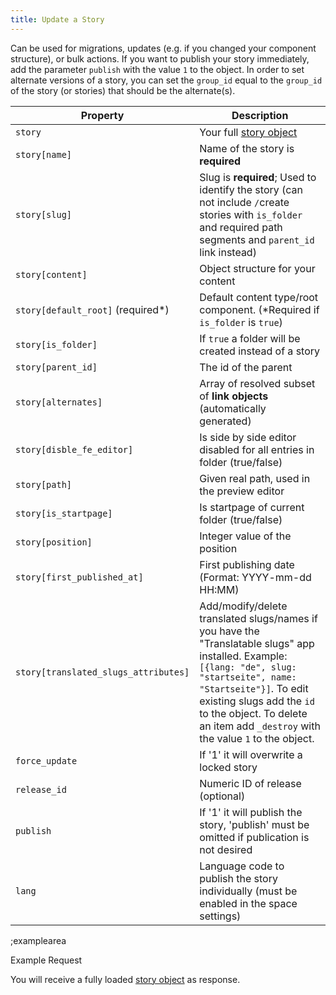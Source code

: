 ```yaml
---
title: Update a Story
---
```


Can be used for migrations, updates (e.g. if you changed your component structure), or bulk actions. If you want to publish your story immediately, add the parameter `publish` with the value `1` to the object. In order to set alternate versions of a story, you can set the `group_id` equal to the `group_id` of the story (or stories) that should be the alternate(s).

| Property | Description |
|---|---|
| `story` | Your full [story object](#core-resources/stories/the-story-object) |
| `story[name]` | Name of the story is **required** |
| `story[slug]` | Slug is **required**; Used to identify the story (can not include `/`create stories with `is_folder` and required path segments and `parent_id` link instead) |
| `story[content]` | Object structure for your content |
| `story[default_root]` (required*) | Default content type/root component. (*Required if `is_folder` is `true`) |
| `story[is_folder]` | If `true` a folder will be created instead of a story |
| `story[parent_id]` | The id of the parent |
| `story[alternates]` | Array of resolved subset of **link objects** (automatically generated) |
| `story[disble_fe_editor]` | Is side by side editor disabled for all entries in folder (true/false) |
| `story[path]` | Given real path, used in the preview editor |
| `story[is_startpage]` | Is startpage of current folder (true/false) |
| `story[position]` | Integer value of the position |
| `story[first_published_at]` | First publishing date (Format: YYYY-mm-dd HH:MM) |
| `story[translated_slugs_attributes]` | Add/modify/delete translated slugs/names if you have the "Translatable slugs" app installed. Example: `[{lang: "de", slug: "startseite", name: "Startseite"}]`. To edit existing slugs add the `id` to the object. To delete an item add `_destroy` with the value `1` to the object. |
| `force_update` | If '1' it will overwrite a locked story |
| `release_id` | Numeric ID of release (optional) |
| `publish` | If '1' it will publish the story, 'publish' must be omitted if publication is not desired |
| `lang` | Language code to publish the story individually (must be enabled in the space settings) |

;examplearea

Example Request

<RequestExample url="https://mapi.storyblok.com/v1/spaces/606/stories/2141" httpMethod="PUT" :requestObject='{"story":{"name":"Story Name","slug":"story-name","id":2141,"content":{"component":"page","body":[]}},"force_update": 1, "publish": 1}'></RequestExample>

You will receive a fully loaded [story object](#core-resources/stories/the-story-object) as response.
